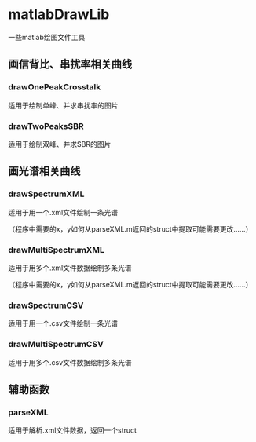 # matlabDrawLib

一些matlab绘图文件工具

## 画信背比、串扰率相关曲线

### drawOnePeakCrosstalk
适用于绘制单峰、并求串扰率的图片
### drawTwoPeaksSBR
适用于绘制双峰、并求SBR的图片

## 画光谱相关曲线

### drawSpectrumXML

适用于用一个.xml文件绘制一条光谱

（程序中需要的x，y如何从parseXML.m返回的struct中提取可能需要更改……）

### drawMultiSpectrumXML

适用于用多个.xml文件数据绘制多条光谱

（程序中需要的x，y如何从parseXML.m返回的struct中提取可能需要更改……）

### drawSpectrumCSV

适用于用一个.csv文件绘制一条光谱

### drawMultiSpectrumCSV

适用于用多个.csv文件数据绘制多条光谱

## 辅助函数

### parseXML

适用于解析.xml文件数据，返回一个struct
